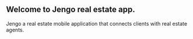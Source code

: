 
## Welcome to Jengo real estate app.

Jengo a real estate mobile application that connects clients with real estate agents.

